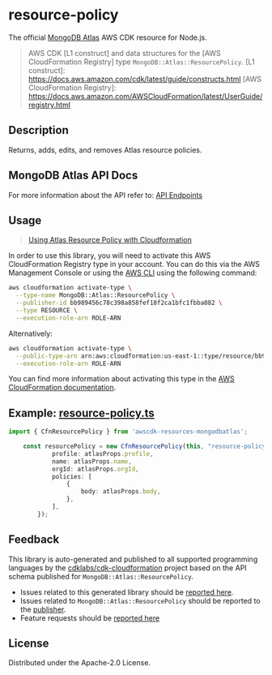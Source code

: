 # resource-policy

The official [MongoDB Atlas](https://www.mongodb.com/) AWS CDK resource for Node.js.

> AWS CDK [L1 construct] and data structures for the [AWS CloudFormation Registry] type `MongoDB::Atlas::ResourcePolicy`.
[L1 construct]: https://docs.aws.amazon.com/cdk/latest/guide/constructs.html
[AWS CloudFormation Registry]: https://docs.aws.amazon.com/AWSCloudFormation/latest/UserGuide/registry.html

## Description

Returns, adds, edits, and removes Atlas resource policies.

## MongoDB Atlas API Docs

For more information about the API refer to: [API Endpoints](https://www.mongodb.com/docs/api/doc/atlas-admin-api-v2/group/endpoint-resource-policies)

## Usage

> [Using Atlas Resource Policy with Cloudformation](https://github.com/mongodb/mongodbatlas-cloudformation-resources/blob/master/examples/resource-policy/resource-policy.json)

In order to use this library, you will need to activate this AWS CloudFormation Registry type in your account. You can do this via the AWS Management Console or using the [AWS CLI](https://aws.amazon.com/cli/) using the following command:

```sh
aws cloudformation activate-type \
  --type-name MongoDB::Atlas::ResourcePolicy \
  --publisher-id bb989456c78c398a858fef18f2ca1bfc1fbba082 \
  --type RESOURCE \
  --execution-role-arn ROLE-ARN
```

Alternatively:

```sh
aws cloudformation activate-type \
  --public-type-arn arn:aws:cloudformation:us-east-1::type/resource/bb989456c78c398a858fef18f2ca1bfc1fbba082/MongoDB-Atlas-ResourcePolicy \
  --execution-role-arn ROLE-ARN
```

You can find more information about activating this type in the [AWS CloudFormation documentation](https://docs.aws.amazon.com/AWSCloudFormation/latest/UserGuide/registry-public.html).

## Example: [resource-policy.ts](../../../examples/l1-resources/resource-policy.ts)
```ts
import { CfnResourcePolicy } from 'awscdk-resources-mongodbatlas';

    const resourcePolicy = new CfnResourcePolicy(this, "resource-policy-testing-stack", {
			profile: atlasProps.profile,
			name: atlasProps.name,
			orgId: atlasProps.orgId,
			policies: [
				{
					body: atlasProps.body,
				},
			],
		});
```

## Feedback

This library is auto-generated and published to all supported programming languages by the [cdklabs/cdk-cloudformation] project based on the API schema published for `MongoDB::Atlas::ResourcePolicy`.

* Issues related to this generated library should be [reported here](https://github.com/cdklabs/cdk-cloudformation/issues/new?title=Issue+with+%40cdk-cloudformation%2Fmongodb-atlas-resource-policy+v1.0.0).
* Issues related to `MongoDB::Atlas::ResourcePolicy` should be reported to the [publisher](https://github.com/mongodb/mongodbatlas-cloudformation-resources/issues).
* Feature requests should be [reported here](https://feedback.mongodb.com/forums/924145-atlas?category_id=392596)

[cdklabs/cdk-cloudformation]: https://github.com/cdklabs/cdk-cloudformation

## License

Distributed under the Apache-2.0 License.
